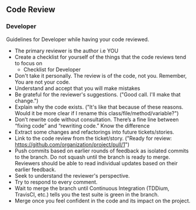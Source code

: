 ## Code Review

### Developer
Guidelines for Developer while having your code reviewed.

- The primary reviewer is the author i.e YOU
- Create a checklist for yourself of the things that the code reviews tend to focus on
	- Checklist for Developer
- Don't take it personally. The review is of the code, not you. Remember, You are not your code.
- Understand and accept that you will make mistakes
- Be grateful for the reviewer's suggestions. ("Good call. I'll make that change.")
- Explain why the code exists. ("It's like that because of these reasons. Would it be more clear if I rename this class/file/method/variable?")
- Don’t rewrite code without consultation. There’s a fine line between “fixing code” and “rewriting code.” Know the difference
- Extract some changes and refactorings into future tickets/stories.
- Link to the code review from the ticket/story. ("Ready for review: https://github.com/organization/project/pull/1")
- Push commits based on earlier rounds of feedback as isolated commits to the branch. Do not squash until the branch is ready to merge. Reviewers should be able to read individual updates based on their earlier feedback.
- Seek to understand the reviewer's perspective.
- Try to respond to every comment.
- Wait to merge the branch until Continuous Integration (TDDium, TravisCI, etc.) tells you the test suite is green in the branch.
- Merge once you feel confident in the code and its impact on the project.




